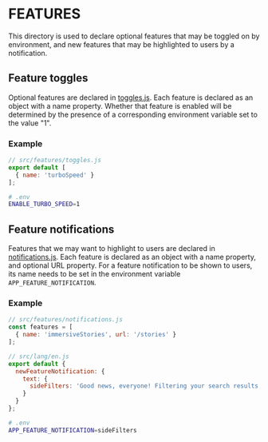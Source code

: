 # FEATURES

This directory is used to declare optional features that may be toggled on by
environment, and new features that may be highlighted to users by a notification.

## Feature toggles

Optional features are declared in [toggles.js](./toggles.js). Each feature
is declared as an object with a name property. Whether that feature
is enabled will be determined by the presence of a corresponding environment
variable set to the value "1".

### Example
```js
// src/features/toggles.js
export default [
  { name: 'turboSpeed' }
];
```

```sh
# .env
ENABLE_TURBO_SPEED=1
```

## Feature notifications

Features that we may want to highlight to users are declared in
[notifications.js](./notifications.js). Each feature is declared as an object
with a name property, and optional URL property. For a feature notification
to be shown to users, its name needs to be set in the environment variable
`APP_FEATURE_NOTIFICATION`.

### Example

```js
// src/features/notifications.js
const features = [
  { name: 'immersiveStories', url: '/stories' }
];
```

```js
// src/lang/en.js
export default {
  newFeatureNotification: {
    text: {
      sideFilters: 'Good news, everyone! Filtering your search results has moved to the side!'
    }
  }
};
```

```sh
# .env
APP_FEATURE_NOTIFICATION=sideFilters
```
